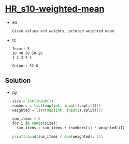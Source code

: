 # [HR_s10-weighted-mean](https://www.hackerrank.com/challenges/s10-weighted-mean)

* en

  ```en
  Given values and weights, printed weighted mean
  ```

* tc

  ```tc
  Input: 5
  10 40 30 50 20
  1 2 3 4 5

  Output: 32.0
  ```

## Solution

* py

  ```py
  size = int(input())
  numbers = list(map(int, input().split()))
  weighted = list(map(int, input().split()))

  sum_items = 0
  for i in range(size):
    sum_items = sum_items + (numbers[i] * weighted[i])

  print(round(sum_items / sum(weighted), 1))
  ```
